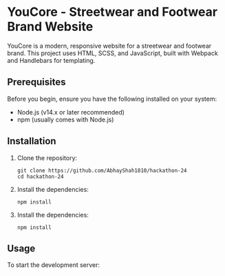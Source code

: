 # YouCore - Streetwear and Footwear Brand Website

YouCore is a modern, responsive website for a streetwear and footwear brand. This project uses HTML, SCSS, and JavaScript, built with Webpack and Handlebars for templating.



## Prerequisites

Before you begin, ensure you have the following installed on your system:
- Node.js (v14.x or later recommended)
- npm (usually comes with Node.js)

## Installation

1. Clone the repository:
   ```
   git clone https://github.com/AbhayShah1810/hackathon-24
   cd hackathon-24
   ```

2. Install the dependencies:
   ```
   npm install
   ```
2. Install the dependencies:
   ```
   npm install
   ```
## Usage

To start the development server:
